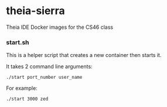 # theia-sierra

Theia IDE Docker images for the CS46 class

### start.sh

This is a helper script that creates a new container then starts it.

It takes 2 command line arguments:

```
./start port_number user_name
```

For example:

```
./start 3000 zed
```

